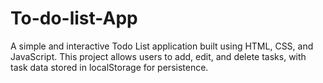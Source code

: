 # To-do-list-App
A simple and interactive Todo List application built using HTML, CSS, and JavaScript. This project allows users to add, edit, and delete tasks, with task data stored in localStorage for persistence.
